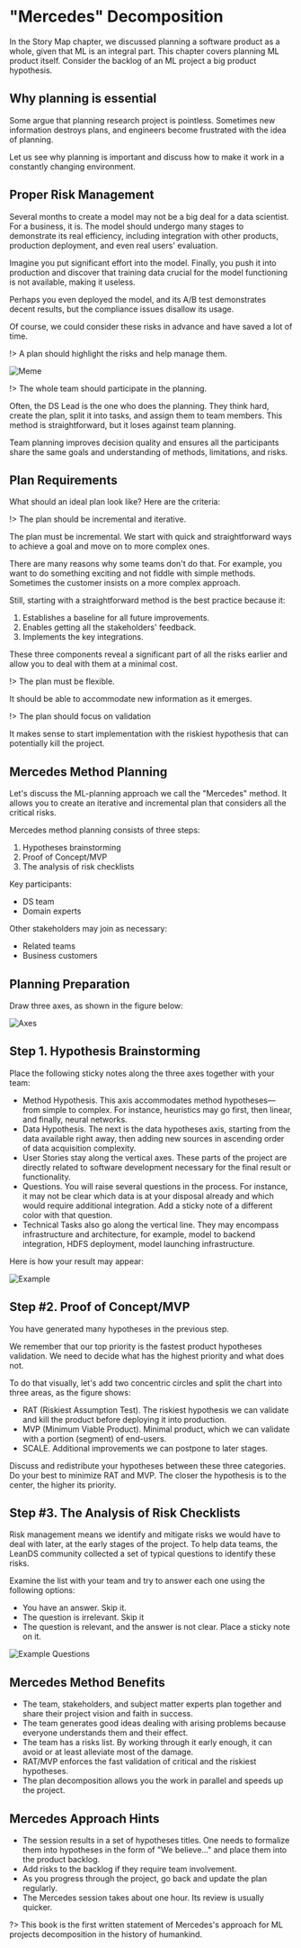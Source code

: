 # "Mercedes" Decomposition

In the Story Map chapter, we discussed planning a software product as a whole, given that ML is an integral part. This chapter covers planning ML product itself. Consider the backlog of an ML project a big product hypothesis.

## Why planning is essential

Some argue that planning research project is pointless. Sometimes new information destroys plans, and engineers become frustrated with the idea of planning.

Let us see why planning is important and discuss how to make it work in a constantly changing environment.

## Proper Risk Management

Several months to create a model may not be a big deal for a data scientist. For a business, it is. The model should undergo many stages to demonstrate its real efficiency, including integration with other products, production deployment, and even real users' evaluation.

Imagine you put significant effort into the model. Finally, you push it into production and discover that training data crucial for the model functioning is not available, making it useless.

Perhaps you even deployed the model, and its A/B test demonstrates decent results, but the compliance issues disallow its usage.

Of course, we could consider these risks in advance and have saved a lot of time.

!> A plan should highlight the risks and help manage them. 

![Meme](_images/merce-mem1.png)

!> The whole team should participate in the planning.

Often, the DS Lead is the one who does the planning. They think hard, create the plan, split it into tasks, and assign them to team members. This method is straightforward, but it loses against team planning.

Team planning improves decision quality and ensures all the participants share the same goals and understanding of methods, limitations, and risks.

## Plan Requirements

What should an ideal plan look like? Here are the criteria:

!> The plan should be incremental and iterative.

The plan must be incremental. We start with quick and straightforward ways to achieve a goal and move on to more complex ones.

There are many reasons why some teams don't do that. For example, you want to do something exciting and not fiddle with simple methods. Sometimes the customer insists on a more complex approach.

Still, starting with a straightforward method is the best practice because it:

1. Establishes a baseline for all future improvements.
2. Enables getting all the stakeholders' feedback.
3. Implements the key integrations.

These three components reveal a significant part of all the risks earlier and allow you to deal with them at a minimal cost.

!> The plan must be flexible.

It should be able to accommodate new information as it emerges.

!> The plan should focus on validation

It makes sense to start implementation with the riskiest hypothesis that can potentially kill the project.

## Mercedes Method Planning

Let's discuss the ML-planning approach we call the "Mercedes" method. It allows you to create an iterative and incremental plan that considers all the critical risks.

Mercedes method planning consists of three steps:

1. Hypotheses brainstorming
2. Proof of Concept/MVP
3. The analysis of risk checklists

Key participants:

* DS team
* Domain experts

Other stakeholders may join as necessary:

* Related teams
* Business customers

## Planning Preparation

Draw three axes, as shown in the figure below:

![Axes](_images/merce-axis.png)

## Step 1. Hypothesis Brainstorming

Place the following sticky notes along the three axes together with your team:

* Method Hypothesis. This axis accommodates method hypotheses—from simple to complex. For instance, heuristics may go first, then linear, and finally, neural networks.
* Data Hypothesis. The next is the data hypotheses axis, starting from the data available right away, then adding new sources in ascending order of data acquisition complexity.
* User Stories stay along the vertical axes. These parts of the project are directly related to software development necessary for the final result or functionality.
* Questions. You will raise several questions in the process. For instance, it may not be clear which data is at your disposal already and which would require additional integration. Add a sticky note of a different color with that question.
* Technical Tasks also go along the vertical line. They may encompass infrastructure and architecture, for example, model to backend integration, HDFS deployment, model launching infrastructure.

Here is how your result may appear:

![Example](_images/merce-example.png)

## Step #2. Proof of Concept/MVP

You have generated many hypotheses in the previous step.

We remember that our top priority is the fastest product hypotheses validation. We need to decide what has the highest priority and what does not.

To do that visually, let's add two concentric circles and split the chart into three areas, as the figure shows:

* RAT (Riskiest Assumption Test). The riskiest hypothesis we can validate and kill the product before deploying it into production.
* MVP (Minimum Viable Product). Minimal product, which we can validate with a portion (segment) of end-users.
* SCALE. Additional improvements we can postpone to later stages.

Discuss and redistribute your hypotheses between these three categories. Do your best to minimize RAT and MVP. The closer the hypothesis is to the center, the higher its priority.

## Step #3. The Analysis of Risk Checklists

Risk management means we identify and mitigate risks we would have to deal with later, at the early stages of the project. To help data teams, the LeanDS community collected a set of typical questions to identify these risks.

Examine the list with your team and try to answer each one using the following options:

* You have an answer. Skip it.
* The question is irrelevant. Skip it
* The question is relevant, and the answer is not clear. Place a sticky note on it.

![Example Questions](_images/merce-example2.png)

## Mercedes Method Benefits

* The team, stakeholders, and subject matter experts plan together and share their project vision and faith in success.
* The team generates good ideas dealing with arising problems because everyone understands them and their effect.
* The team has a risks list. By working through it early enough, it can avoid or at least alleviate most of the damage.
* RAT/MVP enforces the fast validation of critical and the riskiest hypotheses.
* The plan decomposition allows you the work in parallel and speeds up the project.

## Mercedes Approach Hints

* The session results in a set of hypotheses titles. One needs to formalize them into hypotheses in the form of "We believe..." and place them into the product backlog.
* Add risks to the backlog if they require team involvement.
* As you progress through the project, go back and update the plan regularly.
* The Mercedes session takes about one hour. Its review is usually quicker.

?> This book is the first written statement of Mercedes's approach for ML projects decomposition in the history of humankind.
